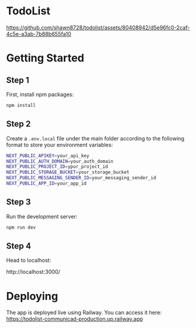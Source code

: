 # TodoList




https://github.com/shawn8728/todolist/assets/80408942/d5e96fc0-2caf-4c5e-a3ab-7b88b655fa10




# Getting Started
## Step 1

First, install npm packages:

```bash
npm install
```

## Step 2

Create a `.env.local` file under the main folder according to the following format to store your environment variables:

```bash
NEXT_PUBLIC_APIKEY=your_api_key
NEXT_PUBLIC_AUTH_DOMAIN=your_auth_domain
NEXT_PUBLIC_PROJECT_ID=ypur_project_id
NEXT_PUBLIC_STORAGE_BUCKET=your_storage_bucket
NEXT_PUBLIC_MESSAGING_SENDER_ID=your_messaging_sender_id
NEXT_PUBLIC_APP_ID=your_app_id
```

## Step 3

Run the development server:

```bash
npm run dev
```

## Step 4

Head to localhost:

http://localhost:3000/

# Deploying
The app is deployed live using Railway. You can access it here: https://todolist-communicad-production.up.railway.app


